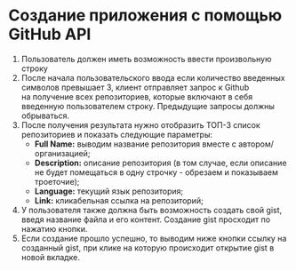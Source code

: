 <h1>Создание приложения с помощью GitHub API</h1>
<ol>
	<li>Пользователь должен иметь возможность ввести произвольную строку
	<li>После начала пользовательского ввода если количество введенных символов превышает 3, клиент отправляет запрос к Github </li>на получение всех репозиториев, которые включают в себя введенную пользователем строку. Предыдущие запросы должны обрываться.</li>
	<li>После получения результата нужно отобразить ТОП-3 список репозиториев и показать следующие параметры: 
		<ul>
			<li><strong>Full Name:</strong> выводим название репозитория вместе с автором/организацией;</li>
			<li><strong>Description:</strong> описание репозитория (в том случае, если описание не будет помещаться в одну строчку - обрезаем и показываем троеточие);</li>
			<li><strong>Language:</strong> текущий язык репозитория;</li>
			<li><strong>Link:</strong> кликабельная ссылка на репозиторий;</li>
		</ul>	
	</li>
	<li>У пользователя также должна быть возможность создать свой gist, введя название файла и его контент. Создание gist просходит по нажатию кнопки. </li>
	<li>Если создание прошло успешно, то выводим ниже кнопки ссылку на созданный gist, при клике на которую происходит открытие gist в новой вкладке.</li>
</ol>